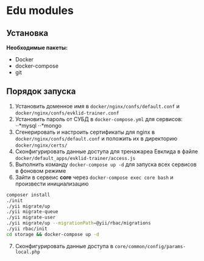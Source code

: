 # Edu modules
## Установка

**Необходимые пакеты:**
* Docker
* docker-compose
* git

## Порядок запуска
1. Установить доменное имя в `docker/nginx/confs/default.conf` и `docker/nginx/confs/evklid-trainer.conf`
2. Установить пароль от СУБД в `docker-compose.yml` для сервисов:
⋅⋅*mysql
⋅⋅*mongo
3. Сгенерировать и настроить сертификаты для nginx в `docker/nginx/confs/default.conf` и положить их в директорию 
`docker/nginx/certs/`
4. Сконфигурировать данные доступа для тренажареа Евклида в файле `docker/default_apps/evklid-trainer/access.js`
5. Выполнить команду `docker-compose up -d` для запуска всех сервисов в фоновом режиме
6. Зайти в сервеис **core** через `docker-compose exec core bash` и произвести инициализацию
```bash
composer install
./init
./yii migrate/up
./yii migrate-queue
./yii migrate-user
./yii migrate/up --migrationPath=@yii/rbac/migrations
./yii rbac/init
cd storage && docker-compose up -d
```
7. Сконфигурировать данные доступа в `core/common/config/params-local.php`
